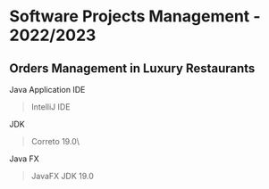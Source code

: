 # Software Projects Management - 2022/2023

## Orders Management in Luxury Restaurants
Java Application
IDE
> IntelliJ IDE

JDK
  > Correto 19.0\

Java FX
  > JavaFX JDK 19.0
